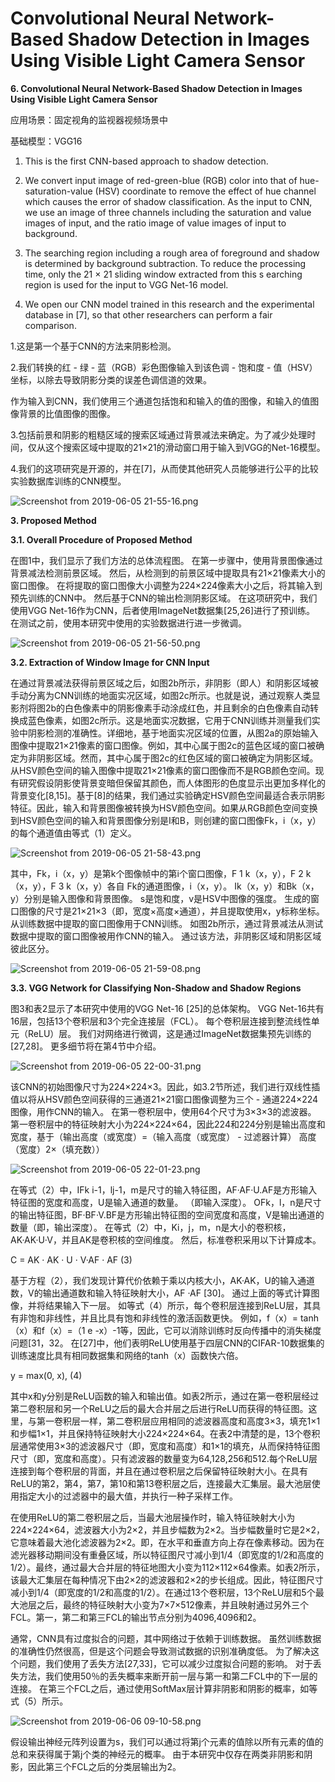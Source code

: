 # Convolutional Neural Network-Based Shadow Detection in Images Using Visible Light Camera Sensor

**6. Convolutional Neural Network-Based Shadow Detection in Images Using Visible Light Camera Sensor**

应用场景：固定视角的监视器视频场景中

基础模型：VGG16

1. This is the first CNN-based approach to shadow detection.

 2. We convert input image of red-green-blue \(RGB\) color into that of hue-saturation-value \(HSV\) coordinate to remove the effect of hue channel which causes the error of shadow classification. As the input to CNN, we use an image of three channels including the saturation and value images of input, and the ratio image of value images of input to background.

3. The searching region including a rough area of foreground and shadow is determined by background subtraction. To reduce the processing time, only the 21 × 21 sliding window extracted from this s earching region is used for the input to VGG Net-16 model.

4. We open our CNN model trained in this research and the experimental database in \[7\], so that other researchers can perform a fair comparison.

1.这是第一个基于CNN的方法来阴影检测。

2.我们转换的红 - 绿 - 蓝（RGB）彩色图像输入到该色调 - 饱和度 - 值（HSV）坐标，以除去导致阴影分类的误差色调信道的效果。

作为输入到CNN，我们使用三个通道包括饱和和输入的值的图像，和输入的值图像背景的比值图像的图像。

3.包括前景和阴影的粗糙区域的搜索区域通过背景减法来确定。为了减少处理时间，仅从这个搜索区域中提取的21×21的滑动窗口用于输入到VGG的Net-16模型。

4.我们的这项研究是开源的，并在\[7\]，从而使其他研究人员能够进行公平的比较实验数据库训练的CNN模型。

![Screenshot from 2019-06-05 21-55-16.png](.gitbook/assets/0%20%288%29.png)

**3. Proposed Method**

**3.1. Overall Procedure of Proposed Method**

在图1中，我们显示了我们方法的总体流程图。 在第一步骤中，使用背景图像通过背景减法检测前景区域。 然后，从检测到的前景区域中提取具有21×21像素大小的窗口图像。 在将提取的窗口图像大小调整为224×224像素大小之后，将其输入到预先训练的CNN中。 然后基于CNN的输出检测阴影区域。 在这项研究中，我们使用VGG Net-16作为CNN，后者使用ImageNet数据集\[25,26\]进行了预训练。 在测试之前，使用本研究中使用的实验数据进行进一步微调。

![Screenshot from 2019-06-05 21-56-50.png](.gitbook/assets/1%20%287%29.png)

**3.2. Extraction of Window Image for CNN Input**

在通过背景减法获得前景区域之后，如图2b所示，非阴影（即人）和阴影区域被手动分离为CNN训练的地面实况区域，如图2c所示。也就是说，通过观察人类显影剂将图2b的白色像素中的阴影像素手动涂成红色，并且剩余的白色像素自动转换成蓝色像素，如图2c所示。这是地面实况数据，它用于CNN训练并测量我们实验中阴影检测的准确性。详细地，基于地面实况区域的位置，从图2a的原始输入图像中提取21×21像素的窗口图像。例如，其中心属于图2c的蓝色区域的窗口被确定为非阴影区域。然而，其中心属于图2c的红色区域的窗口被确定为阴影区域。从HSV颜色空间的输入图像中提取21×21像素的窗口图像而不是RGB颜色空间。现有研究假设阴影使背景变暗但保留其颜色，而人体图形的色度显示出更加多样化的背景变化\[8,15\]。基于\[8\]的结果，我们通过实验确定HSV颜色空间最适合表示阴影特征。因此，输入和背景图像被转换为​​HSV颜色空间。如果从RGB颜色空间变换到HSV颜色空间的输入和背景图像分别是I和B，则创建的窗口图像Fk，i（x，y）的每个通道值由等式（1）定义。

![Screenshot from 2019-06-05 21-58-43.png](.gitbook/assets/2%20%284%29.png)

其中，Fk，i（x，y）是第k个图像帧中的第i个窗口图像，F 1 k（x，y），F 2 k（x，y），F 3 k（x，y）各自 Fk的通道图像，i（x，y）。 Ik（x，y）和Bk（x，y）分别是输入图像和背景图像。 s是饱和度，v是HSV中图像的强度。 生成的窗口图像的尺寸是21×21×3（即，宽度×高度×通道），并且提取使用x，y标称坐标。 从训练数据中提取的窗口图像用于CNN训练。 如图2b所示，通过背景减法从测试数据中提取的窗口图像被用作CNN的输入。 通过该方法，非阴影区域和阴影区域彼此区分。

![Screenshot from 2019-06-05 21-59-08.png](.gitbook/assets/3%20%284%29.png)

**3.3. VGG Network for Classifying Non-Shadow and Shadow Regions**

图3和表2显示了本研究中使用的VGG Net-16 \[25\]的总体架构。 VGG Net-16共有16层，包括13个卷积层和3个完全连接层（FCL）。 每个卷积层连接到整流线性单元（ReLU）层。 我们对网络进行微调，这是通过ImageNet数据集预先训练的\[27,28\]。 更多细节将在第4节中介绍。

![Screenshot from 2019-06-05 22-00-31.png](.gitbook/assets/4%20%281%29.png)

该CNN的初始图像尺寸为224×224×3。因此，如3.2节所述，我们进行双线性插值以将从HSV颜色空间获得的三通道21×21窗口图像调整为三个 - 通道224×224图像，用作CNN的输入。 在第一卷积层中，使用64个尺寸为3×3×3的滤波器。 第一卷积层中的特征映射大小为224×224×64，因此224和224分别是输出高度和宽度，基于（输出高度（或宽度）=（输入高度（或宽度） - 过滤器计算） 高度（宽度）2×（填充数））

![Screenshot from 2019-06-05 22-01-23.png](.gitbook/assets/5.png)

在等式（2）中，IFk i-1，lj-1，m是尺寸的输入特征图，AF·AF·U.AF是方形输入特征图的宽度和高度，U是输入通道的数量。 （即输入深度）。 OFk，l，n是尺寸的输出特征图，BF·BF·V.BF是方形输出特征图的空间宽度和高度，V是输出通道的数量（即，输出深度）。 在等式（2）中，Ki，j，m，n是大小的卷积核，AK·AK·U·V，并且AK是卷积核的空间维度。 然后，标准卷积采用以下计算成本。

C = AK · AK · U · V·AF · AF \(3\)

基于方程（2），我们发现计算代价依赖于乘以内核大小，AK·AK，U的输入通道数，V的输出通道数和输入特征映射大小，AF ·AF \[30\]。 通过上面的等式计算图像，并将结果输入下一层。 如等式（4）所示，每个卷积层连接到ReLU层，其具有非饱和非线性，并且比具有饱和非线性的激活函数更快。 例如，f（x）= tanh（x）和f（x）=（1 e -x）-1等，因此，它可以消除训练时反向传播中的消失梯度问题\[31，32。 在\[27\]中，他们表明ReLU使用基于四层CNN的CIFAR-10数据集的训练速度比具有相同数据集和网络的tanh（x）函数快六倍。

y = max\(0, x\), \(4\)

其中x和y分别是ReLU函数的输入和输出值。如表2所示，通过在第一卷积层经过第二卷积层和另一个ReLU之后的最大合并层之后进行ReLU而获得的特征图。这里，与第一卷积层一样，第二卷积层应用相同的滤波器高度和高度3×3，填充1×1和步幅1×1，并且保持特征映射大小224×224×64。在表2中清楚的是，13个卷积层通常使用3×3的滤波器尺寸（即，宽度和高度）和1×1的填充，从而保持特征图尺寸（即，宽度和高度）。只有滤波器的数量变为64,128,256和512.每个ReLU层连接到每个卷积层的背面，并且在通过卷积层之后保留特征映射大小。在具有ReLU的第2，第4，第7，第10和第13卷积层之后，连接最大汇集层。最大池层使用指定大小的过滤器中的最大值，并执行一种子采样工作。

在使用ReLU的第二卷积层之后，当最大池层操作时，输入特征映射大小为224×224×64，滤波器大小为2×2，并且步幅数为2×2。当步幅数量时它是2×2，它意味着最大池化滤波器为2×2。即，在水平和垂直方向上存在像素移动。因为在滤光器移动期间没有重叠区域，所以特征图尺寸减小到1/4（即宽度的1/2和高度的1/2）。最终，通过最大合并层的特征地图大小变为112×112×64像素。如表2所示，该最大汇集层在每种情况下由2×2的滤波器和2×2的步长组成。因此，特征图尺寸减小到1/4（即宽度的1/2和高度的1/2）。在通过13个卷积层，13个ReLU层和5个最大池层之后，最终的特征映射大小变为7×7×512像素，并且映射通过另外三个FCL。第一，第二和第三FCL的输出节点分别为4096,4096和2。

通常，CNN具有过度拟合的问题，其中网络过于依赖于训练数据。 虽然训练数据的准确性仍然很高，但是这个问题会导致测试数据的识别准确度低。 为了解决这个问题，我们使用了丢失方法\[27,33\]，它可以减少过度拟合问题的影响。 对于丢失方法，我们使用50％的丢失概率来断开前一层与第一和第二FCL中的下一层的连接。 在第三个FCL之后，通过使用SoftMax层计算非阴影和阴影的概率，如等式（5）所示。

![Screenshot from 2019-06-06 09-10-58.png](.gitbook/assets/6%20%283%29.png)

假设输出神经元阵列设置为s，我们可以通过将第j个元素的值除以所有元素的值的总和来获得属于第j个类的神经元的概率。 由于本研究中仅存在两类非阴影和阴影，因此第三个FCL之后的分类层输出为2。


